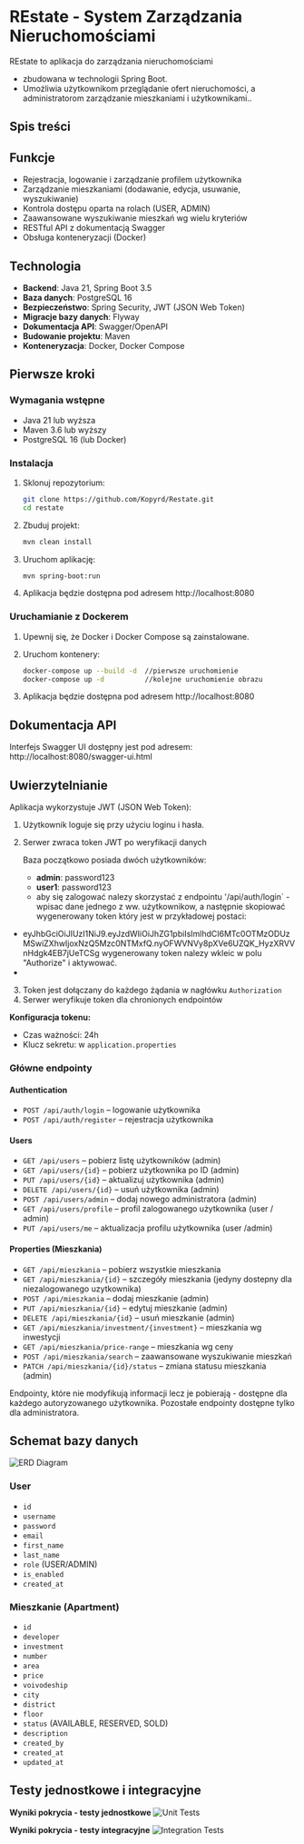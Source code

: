 # REstate - System Zarządzania Nieruchomościami

REstate to aplikacja do zarządzania nieruchomościami 
- zbudowana w technologii Spring Boot. 
- Umożliwia użytkownikom przeglądanie ofert nieruchomości, a administratorom zarządzanie mieszkaniami i użytkownikami..

## Spis treści


## Funkcje

- Rejestracja, logowanie i zarządzanie profilem użytkownika
- Zarządzanie mieszkaniami (dodawanie, edycja, usuwanie, wyszukiwanie)
- Kontrola dostępu oparta na rolach (USER, ADMIN)
- Zaawansowane wyszukiwanie mieszkań wg wielu kryteriów
- RESTful API z dokumentacją Swagger
- Obsługa konteneryzacji (Docker)

## Technologia

- **Backend**: Java 21, Spring Boot 3.5
- **Baza danych**: PostgreSQL 16
- **Bezpieczeństwo**: Spring Security, JWT (JSON Web Token)
- **Migracje bazy danych**: Flyway
- **Dokumentacja API**: Swagger/OpenAPI
- **Budowanie projektu**: Maven
- **Konteneryzacja**: Docker, Docker Compose

## Pierwsze kroki

### Wymagania wstępne

- Java 21 lub wyższa
- Maven 3.6 lub wyższy
- PostgreSQL 16 (lub Docker)

### Instalacja

1. Sklonuj repozytorium:

    ```bash
    git clone https://github.com/Kopyrd/Restate.git
    cd restate
    ```

2. Zbuduj projekt:

    ```bash
    mvn clean install
    ```

3. Uruchom aplikację:

    ```bash
    mvn spring-boot:run
    ```

5. Aplikacja będzie dostępna pod adresem http://localhost:8080

### Uruchamianie z Dockerem

1. Upewnij się, że Docker i Docker Compose są zainstalowane.

2. Uruchom kontenery:

    ```bash
    docker-compose up --build -d  //pierwsze uruchomienie
    docker-compose up -d          //kolejne uruchomienie obrazu
    ```

3. Aplikacja będzie dostępna pod adresem http://localhost:8080

## Dokumentacja API

Interfejs Swagger UI dostępny jest pod adresem:  
http://localhost:8080/swagger-ui.html

## Uwierzytelnianie

Aplikacja wykorzystuje JWT (JSON Web Token):

1. Użytkownik loguje się przy użyciu loginu i hasła.
2. Serwer zwraca token JWT po weryfikacji danych


   Baza początkowo posiada dwóch użytkowników:
   - **admin**: password123
   - **user1**: password123
   - aby się zalogować nalezy skorzystać z endpointu '/api/auth/login` - wpisac dane jednego z ww. użytkownikow,
     a następnie skopiować wygenerowany token który jest w przykładowej postaci:
- eyJhbGciOiJIUzI1NiJ9.eyJzdWIiOiJhZG1pbiIsImlhdCI6MTc0OTMzODUzMSwiZXhwIjoxNzQ5Mzc0NTMxfQ.nyOFWVNVy8pXVe6UZQK_HyzXRVVnHdgk4EB7jUeTCSg
  wygenerowany token nalezy wkleic w polu "Authorize" i aktywować.
- 
3. Token jest dołączany do każdego żądania w nagłówku `Authorization`
4. Serwer weryfikuje token dla chronionych endpointów

**Konfiguracja tokenu:**
- Czas ważności: 24h
- Klucz sekretu: w `application.properties`

### Główne endpointy

#### Authentication
- `POST /api/auth/login` – logowanie użytkownika
- `POST /api/auth/register` – rejestracja użytkownika

#### Users
- `GET /api/users` – pobierz listę użytkowników (admin)
- `GET /api/users/{id}` – pobierz użytkownika po ID (admin)
- `PUT /api/users/{id}` – aktualizuj użytkownika (admin)
- `DELETE /api/users/{id}` – usuń użytkownika (admin)
- `POST /api/users/admin` – dodaj nowego administratora (admin)
- `GET /api/users/profile` – profil zalogowanego użytkownika (user / admin)
- `PUT /api/users/me` – aktualizacja profilu użytkownika (user /admin)

#### Properties (Mieszkania)
- `GET /api/mieszkania` – pobierz wszystkie mieszkania
- `GET /api/mieszkania/{id}` – szczegóły mieszkania (jedyny dostepny dla niezalogowanego uzytkownika)
- `POST /api/mieszkania` – dodaj mieszkanie (admin)
- `PUT /api/mieszkania/{id}` – edytuj mieszkanie (admin)
- `DELETE /api/mieszkania/{id}` – usuń mieszkanie (admin)
- `GET /api/mieszkania/investment/{investment}` – mieszkania wg inwestycji
- `GET /api/mieszkania/price-range` – mieszkania wg ceny
- `POST /api/mieszkania/search` – zaawansowane wyszukiwanie mieszkań
- `PATCH /api/mieszkania/{id}/status` – zmiana statusu mieszkania (admin)

Endpointy, które nie modyfikują informacji lecz je pobierają - dostępne dla każdego autoryzowanego użytkownika.
Pozostałe endpointy dostępne tylko dla administratora.

## Schemat bazy danych
![ERD Diagram](docs/images/ERD.png)

### User

- `id`
- `username`
- `password`
- `email`
- `first_name`
- `last_name`
- `role` (USER/ADMIN)
- `is_enabled`
- `created_at`

### Mieszkanie (Apartment)

- `id`
- `developer`
- `investment`
- `number`
- `area`
- `price`
- `voivodeship`
- `city`
- `district`
- `floor`
- `status` (AVAILABLE, RESERVED, SOLD)
- `description`
- `created_by`
- `created_at`
- `updated_at`

## Testy jednostkowe i integracyjne

**Wyniki pokrycia - testy jednostkowe**
![Unit Tests](docs/images/UTest.png)

**Wyniki pokrycia - testy integracyjne**
![Integration Tests](docs/images/ITEST.png)

